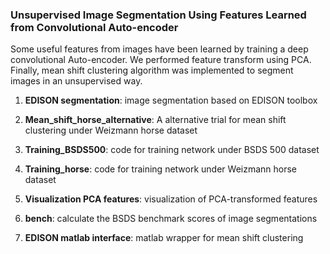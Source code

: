 ### Unsupervised Image Segmentation Using Features Learned from Convolutional Auto-encoder

Some useful features from images have been learned by training a deep convolutional Auto-encoder. We performed feature transform using PCA. Finally, mean shift clustering algorithm was implemented to segment images in an unsupervised way.

1) __EDISON segmentation__:
     image segmentation based on EDISON toolbox
    
2) __Mean_shift_horse_alternative__:
     A alternative trial for mean shift clustering under Weizmann horse dataset
    
3) __Training_BSDS500__:
     code for training network under BSDS 500 dataset
    
4) __Training_horse__:
     code for training network under Weizmann horse dataset
    
5) __Visualization PCA features__:
     visualization of PCA-transformed features
    
6) __bench__:
     calculate the BSDS benchmark scores of image segmentations
    
7) __EDISON matlab interface__:
     matlab wrapper for mean shift clustering
